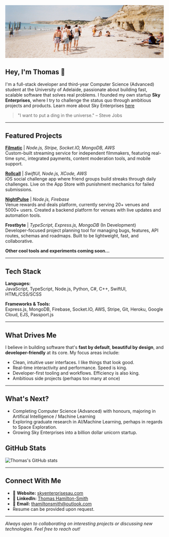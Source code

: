 <img src="https://raw.githubusercontent.com/THHamiltonSmith/thhamiltonsmith/refs/heads/master/Header-Photo.jpg" alt="Header Photo" />

## Hey, I'm Thomas 👋

I'm a full-stack developer and third-year Computer Science (Advanced) student at the University of Adelaide, passionate about building fast, scalable software that solves real problems. I founded my own startup **Sky Enterprises**, where I try to challenge the status quo through ambitious projects and products. Learn more about Sky Enterprises [here](https://www.skyenterprisesau.com)

> "I want to put a ding in the universe." – Steve Jobs

---

## Featured Projects

**[Filmatic](https://www.skyenterprisesau.com/filmatic)** | *Node.js, Stripe, Socket.IO, MongoDB, AWS*  
Custom-built streaming service for independent filmmakers, featuring real-time sync, integrated payments, content moderation tools, and mobile support.

**[Rollcall](https://www.rollcallapp.social/)** | *SwiftUI, Node.js, XCode, AWS*  
iOS social challenge app where friend groups build streaks through daily challenges. Live on the App Store with punishment mechanics for failed submissions.

**[NightPulse](https://www.nightpulse.com.au/)** | *Node.js, Firebase*  
Venue rewards and deals platform, currently serving 20+ venues and 5000+ users. Created a backend platform for venues with live updates and automation tools.

**Frostbyte** | *TypeScript, Express.js, MongoDB* (In Development)  
Developer-focused project planning tool for managing bugs, features, API routes, schemas and roadmaps. Built to be lightweight, fast, and collaborative.

**Other cool tools and experiments coming soon...**

---

## Tech Stack

**Languages:**  
JavaScript, TypeScript, Node.js, Python, C#, C++, SwiftUI, HTML/CSS/SCSS

**Frameworks & Tools:**  
Express.js, MongoDB, Firebase, Socket.IO, AWS, Stripe, Git, Heroku, Google Cloud, EJS, Passport.js

---

## What Drives Me

I believe in building software that's **fast by default**, **beautiful by design**, and **developer-friendly** at its core. My focus areas include:

- Clean, intuitive user interfaces. I like things that look good.
- Real-time interactivity and performance. Speed is king.
- Developer-first tooling and workflows. Efficiency is also king.
- Ambitious side projects (perhaps too many at once)

---

## What's Next?
- Completing Computer Science (Advanced) with honours, majoring in Artifical Intelligence / Machine Learning
- Exploring graduate research in AI/Machine Learning, perhaps in regards to Space Exploration.
- Growing Sky Enterprises into a billion dollar unicorn startup.

## GitHub Stats

![Thomas's GitHub stats](https://github-readme-stats.vercel.app/api?username=THHamiltonSmith&show_icons=true&theme=dark)

---

## Connect With Me

- 🔗 **Website:** [skyenterprisesau.com](https://www.skyenterprisesau.com)
- 💼 **LinkedIn:** [Thomas Hamilton-Smith](https://www.linkedin.com/in/thomas-hamilton-smith-98511833b)
- 📨 **Email:** thamiltonsmith@outlook.com
- Resume can be provided upon request.

---

*Always open to collaborating on interesting projects or discussing new technologies. Feel free to reach out!*
